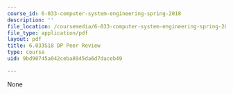 ```yaml
---
course_id: 6-033-computer-system-engineering-spring-2018
description: ''
file_location: /coursemedia/6-033-computer-system-engineering-spring-2018/9bd90745a042ceba8945da6d7daceb49_MIT6_033S18_DP_PeerReview.pdf
file_type: application/pdf
layout: pdf
title: 6.033S18 DP Peer Review
type: course
uid: 9bd90745a042ceba8945da6d7daceb49

---
```

None